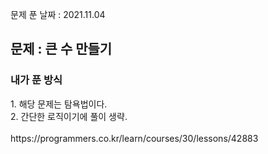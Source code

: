 문제 푼 날짜 : 2021.11.04

<h2>문제 : 큰 수 만들기</h2>

<h3>내가 푼 방식</h3>
<div>1. 해당 문제는 탐욕법이다.</div>
<div>2. 간단한 로직이기에 풀이 생략.</div>

<br>
https://programmers.co.kr/learn/courses/30/lessons/42883
